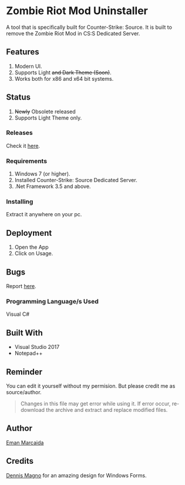 # Zombie Riot Mod Uninstaller

A tool that is specifically built for Counter-Strike: Source. It is built to remove the Zombie Riot Mod in CS:S Dedicated Server.

## Features

1. Modern UI.
2. Supports Light ~~and Dark Theme (Soon)~~.
3. Works both for x86 and x64 bit systems.

## Status

1. ~~Newly~~ Obsolete released
2. Supports Light Theme only.

### Releases

Check it [here](https://github.com/EmanDev/zombie-riot-mod-uninstaller/releases).

### Requirements

1. Windows 7 (or higher).
2. Installed Counter-Strike: Source Dedicated Server.
3. .Net Framework 3.5 and above.

### Installing

Extract it anywhere on your pc.

## Deployment

1. Open the App
2. Click on Usage.

## Bugs

Report [here](https://github.com/EmanDev/zombie-riot-mod-uninstaller/issues).

### Programming Language/s Used

Visual C#

## Built With

* Visual Studio 2017
* Notepad++

## Reminder

You can edit it yourself without my permision. But please credit me as source/author.

> Changes in this file may get error while using it. If error occur, re-download the archive and extract and replace modified files.

## Author
[Eman Marcaida](https://github.com/EmanDev)

## Credits

[Dennis Magno](https://github.com/dennismagno) for an amazing design for Windows Forms.
